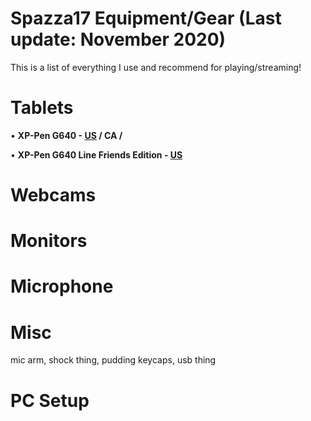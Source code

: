 # Spazza17 Equipment/Gear (Last update: November 2020)

This is a list of everything I use and recommend for playing/streaming!

# Tablets
• **XP-Pen G640 - [US](https://amzn.to/32rqUIa) / CA /**

• **XP-Pen G640 Line Friends Edition - [US](https://amzn.to/38ughbl)**

# Webcams

# Monitors

# Microphone

# Misc
mic arm, shock thing, pudding keycaps, usb thing

# PC Setup
